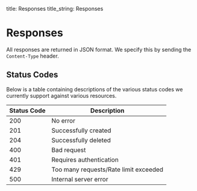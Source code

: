 title: Responses
title_string: Responses

# Responses

All responses are returned in JSON format. We specify this by sending the `Content-Type` header.

## Status Codes

Below is a table containing descriptions of the various status codes we currently support against various resources.

|  Status Code   | Description |
| -------- |--------------|
| 200  |No error|
| 201  |Successfully created|
| 204  |Successfully deleted|
| 400  |Bad request|
| 401  |Requires authentication|
| 429  |Too many requests/Rate limit exceeded|
| 500  |Internal server error|
